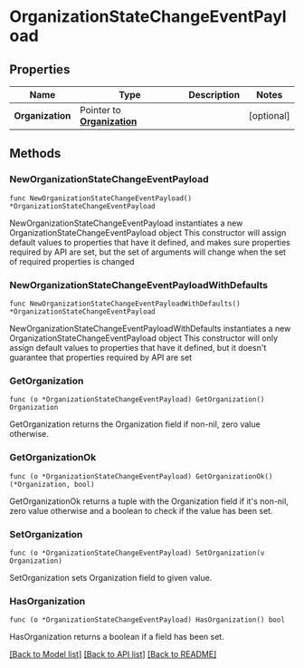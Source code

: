 # OrganizationStateChangeEventPayload

## Properties

Name | Type | Description | Notes
------------ | ------------- | ------------- | -------------
**Organization** | Pointer to [**Organization**](Organization.md) |  | [optional] 

## Methods

### NewOrganizationStateChangeEventPayload

`func NewOrganizationStateChangeEventPayload() *OrganizationStateChangeEventPayload`

NewOrganizationStateChangeEventPayload instantiates a new OrganizationStateChangeEventPayload object
This constructor will assign default values to properties that have it defined,
and makes sure properties required by API are set, but the set of arguments
will change when the set of required properties is changed

### NewOrganizationStateChangeEventPayloadWithDefaults

`func NewOrganizationStateChangeEventPayloadWithDefaults() *OrganizationStateChangeEventPayload`

NewOrganizationStateChangeEventPayloadWithDefaults instantiates a new OrganizationStateChangeEventPayload object
This constructor will only assign default values to properties that have it defined,
but it doesn't guarantee that properties required by API are set

### GetOrganization

`func (o *OrganizationStateChangeEventPayload) GetOrganization() Organization`

GetOrganization returns the Organization field if non-nil, zero value otherwise.

### GetOrganizationOk

`func (o *OrganizationStateChangeEventPayload) GetOrganizationOk() (*Organization, bool)`

GetOrganizationOk returns a tuple with the Organization field if it's non-nil, zero value otherwise
and a boolean to check if the value has been set.

### SetOrganization

`func (o *OrganizationStateChangeEventPayload) SetOrganization(v Organization)`

SetOrganization sets Organization field to given value.

### HasOrganization

`func (o *OrganizationStateChangeEventPayload) HasOrganization() bool`

HasOrganization returns a boolean if a field has been set.


[[Back to Model list]](../README.md#documentation-for-models) [[Back to API list]](../README.md#documentation-for-api-endpoints) [[Back to README]](../README.md)


